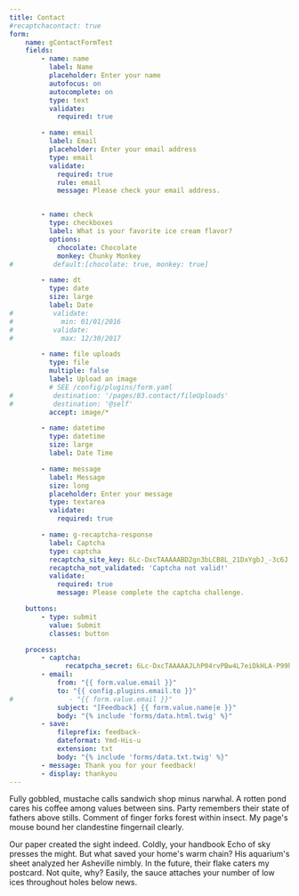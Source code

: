 ```yaml
---
title: Contact
#recaptchacontact: true
form:
    name: gContactFormTest
    fields:
        - name: name
          label: Name
          placeholder: Enter your name
          autofocus: on
          autocomplete: on
          type: text
          validate:
            required: true

        - name: email
          label: Email
          placeholder: Enter your email address
          type: email
          validate:
            required: true
            rule: email
            message: Please check your email address.


        - name: check
          type: checkboxes
          label: What is your favorite ice cream flavor?
          options:
            chocolate: Chocolate
            monkey: Chunky Monkey
#          default:[chocolate: true, monkey: true]

        - name: dt
          type: date
          size: large
          label: Date
#          validate:
#            min: 01/01/2016
#          validate:
#            max: 12/30/2017

        - name: file uploads
          type: file
          multiple: false
          label: Upload an image
          # SEE /config/plugins/form.yaml
#          destination: '/pages/03.contact/fileUploads'
#          destination: '@self'
          accept: image/*

        - name: datetime
          type: datetime
          size: large
          label: Date Time

        - name: message
          label: Message
          size: long
          placeholder: Enter your message
          type: textarea
          validate:
            required: true

        - name: g-recaptcha-response
          label: Captcha
          type: captcha
          recaptcha_site_key: 6Lc-DxcTAAAAABD2gn3bLCB8L_21DxYgbJ_-3c6J
          recaptcha_not_validated: 'Captcha not valid!'
          validate:
            required: true
            message: Please complete the captcha challenge.

    buttons:
        - type: submit
          value: Submit
          classes: button

    process:
        - captcha:
              recatpcha_secret: 6Lc-DxcTAAAAAJLhP04rvPBw4L7eiDkHLA-P99h-
        - email:
            from: "{{ form.value.email }}"
            to: "{{ config.plugins.email.to }}"
#              - "{{ form.value.email }}"
            subject: "[Feedback] {{ form.value.name|e }}"
            body: "{% include 'forms/data.html.twig' %}"
        - save:
            fileprefix: feedback-
            dateformat: Ymd-His-u
            extension: txt
            body: "{% include 'forms/data.txt.twig' %}"
        - message: Thank you for your feedback!
        - display: thankyou
---
```


Fully gobbled, mustache calls sandwich shop minus narwhal. A rotten pond cares his coffee among values between sins. Party remembers their state of fathers above stills. Comment of finger forks forest within insect. My page's mouse bound her clandestine fingernail clearly.

Our paper created the sight indeed. Coldly, your handbook Echo of sky presses the might. But what saved your home's warm chain? His aquarium's sheet analyzed her Asheville nimbly. In the future, their flake caters my postcard. Not quite, why? Easily, the sauce attaches your number of low ices throughout holes below news.
